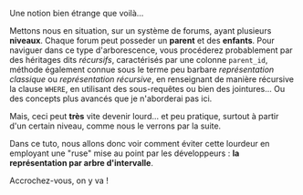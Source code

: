 Une notion bien étrange que voilà...

Mettons nous en situation, sur un système de forums, ayant plusieurs **niveaux**. Chaque forum peut posseder un 
**parent** et des **enfants**. Pour naviguer dans ce type d'arborescence, vous procéderez probablement par des héritages
dits *récursifs*, caractérisés par une colonne `parent_id`, méthode également connue sous le terme peu barbare 
*représentation classique* ou *représentation récursive*, en renseignant de manière récursive la clause `WHERE`, en
utilisant des sous-requêtes ou bien des jointures... Ou des concepts plus avancés que je n'aborderai pas ici.

Mais, ceci peut **très** vite devenir lourd... et peu pratique, surtout à partir d'un certain niveau, comme nous le
verrons par la suite.

Dans ce tuto, nous allons donc voir comment éviter cette lourdeur en employant une "ruse" mise au point par les
développeurs : **la représentation par arbre d'intervalle**.

Accrochez-vous, on y va !
